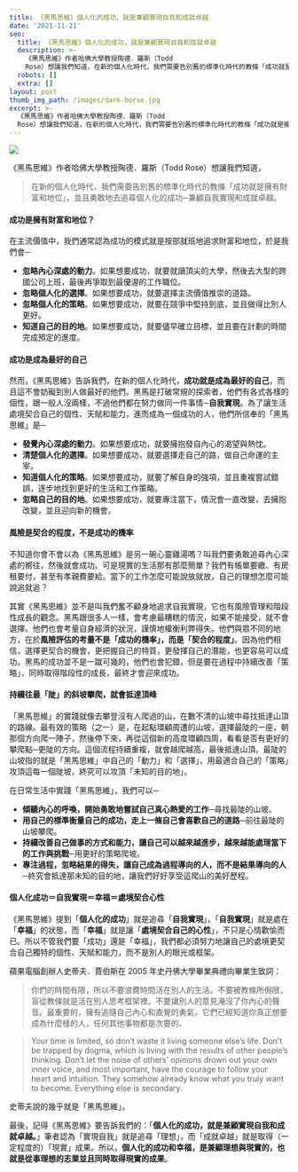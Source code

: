 ```yaml
---
title: 《黑馬思維》個人化的成功，就是兼顧實現自我和成就卓越
date: '2021-11-21'
seo:
  title: 《黑馬思維》個人化的成功，就是兼顧實現自我和成就卓越
  description: >-
    《黑馬思維》作者哈佛大學教授陶德．羅斯（Todd
    Rose）想讓我們知道，在新的個人化時代，我們需要告別舊的標準化時代的教條「成功就是擁有財富和地位」，並且勇敢地去追尋個人化的成功─兼顧自我實現和成就卓越。
  robots: []
  extra: []
layout: post
thumb_img_path: /images/dark-horse.jpg
excerpt: >-
  《黑馬思維》作者哈佛大學教授陶德．羅斯（Todd
  Rose）想讓我們知道，在新的個人化時代，我們需要告別舊的標準化時代的教條「成功就是擁有財富和地位」，並且勇敢地去追尋個人化的成功─兼顧自我實現和成就卓越。
---
```

![](/images/dark-horse.jpg)

《黑馬思維》作者哈佛大學教授陶德．羅斯（Todd Rose）想讓我們知道，

> 在新的個人化時代，我們需要告別舊的標準化時代的教條「成功就是擁有財富和地位」，並且勇敢地去追尋個人化的成功─兼顧自我實現和成就卓越。

#### 成功是擁有財富和地位？

在主流價值中，我們通常認為成功的模式就是按部就班地追求財富和地位，於是我們會─

*   **忽略內心深處的動力**。如果想要成功，就要就讀頂尖的大學，然後去大型的跨國公司上班，最後再爭取到最優渥的工作職位。
*   **忽略個人化的選擇**。如果想要成功，就要選擇主流價值推崇的道路。
*   **忽略個人化的策略**。如果想要成功，就要在競爭中堅持到底，並且做得比別人更好。
*   **知道自己的目的地**。如果想要成功，就要儘早確立目標，並且要在計劃的時間完成預定的進度。

#### 成功是成為最好的自己

然而，《黑馬思維》告訴我們，在新的個人化時代，**成功就是成為最好的自己**，而且這不會妨礙到別人做最好的他們。黑馬是打破常規的探索者，他們有各式各樣的個性，跟一般人沒兩樣，不過他們都在努力做同一件事情─**自我實現**。為了讓生活處境契合自己的個性、天賦和能力，進而成為一個成功的人，他們所信奉的「黑馬思維」是─

*   **發覺內心深處的動力**。如果想要成功，就要擁抱發自內心的渴望與熱忱。
*   **清楚個人化的選擇**。如果想要成功，就要選擇走自己的路，做自己命運的主宰。
*   **知道個人化的策略**。如果想要成功，就要了解自身的強項，並且重複嘗試錯誤，逐步地找到更好的生活和工作策略。
*   **忽略自己的目的地**。如果想要成功，就要專注當下，情況會一直改變，去擁抱改變，並且迎向新的機會。

#### 風險是契合的程度，不是成功的機率

不知道你會不會以為《黑馬思維》是另一碗心靈雞湯嗎？叫我們要勇敢追尋內心深處的嚮往，然後就會成功。可是現實的生活那有那麼簡單？我們有帳單要繳、有房租要付，甚至有孝親費要給。當下的工作怎麼可能說放就放，自己的理想怎麼可能說追就追？

其實《黑馬思維》並不是叫我們奮不顧身地追求自我實現，它也有風險管理和階段性成長的觀念。黑馬跟很多人一樣，會考慮最糟糕的情況，如果不能接受，就不會選擇。他們也會考量自身經濟的狀況，謹慎地權衡利弊得失。他們與眾不同的地方，在於**風險評估的考量不是「成功的機率」，而是「契合的程度」**。因為他們相信，選擇更契合的機會，更把握自己的特質，更發揮自己的潛能，也更容易可以成功。黑馬的成功並不是一蹴可幾的，他們也會犯錯，但是要在過程中持續改善「策略」，同時取得階段性的成長，最終才會迎來成功。

#### 持續往最「陡」的斜坡攀爬，就會抵達頂峰

「黑馬思維」的實踐就像去攀登沒有人爬過的山，在數不清的山坡中尋找抵達山頂的路線。最有效的策略（之一）是，在起點環顧周遭的山坡，選擇最陡的一座，朝那個方向爬一陣子，然後停下來，再從這個新的高度環顧四周，看看是否有更好的攀爬點─更陡的方向。這個流程持續重複，就會越爬越高，最後抵達山頂。最陡的山坡指的就是「黑馬思維」中自己的「動力」和「選擇」，用最適合自己的「策略」攻頂這每一個陡坡，終究可以攻頂「未知的目的地」。

在日常生活中實踐「黑馬思維」，我們可以─

*   **傾聽內心的呼喚，開始勇敢地嘗試自己真心熱愛的工作**─尋找最陡的山坡。
*   **用自己的標準衡量自己的成功，走上一條自己會喜歡自己的道路**─前往最陡的山坡攀爬。
*   **持續改善自己做事的方式和能力，讓自己可以越來越進步，越來越能處理當下的工作與挑戰**─用更好的策略爬坡。
*   **專注過程，忽略結果的得失，讓自己成為過程導向的人，而不是結果導向的人**─終究會抵達那未知的目的地，讓我們好好享受這爬山的美好歷程。

#### 個人化成功＝自我實現＝幸福＝處境契合心性

《黑馬思維》提到「**個人化的成功**」就是追尋「**自我實現**」，「**自我實現**」就是處在「**幸福**」的狀態，而「**幸福**」就是讓「**處境契合自己的心性**」，不只是心情歡愉而已。所以不管我們要「成功」還是「幸福」，我們都必須努力地讓自己的處境更契合自己獨特的個性、天賦和能力，而不是別人的眼光或框架。

蘋果電腦創辦人史蒂夫．賈伯斯在 2005 年史丹佛大學畢業典禮向畢業生致詞：

> 你們的時間有限，所以不要浪費時間活在別人的生活。不要被教條所侷限，盲從教條就是活在別人思考框架裡。不要讓別人的意見淹沒了你內心的聲音。最重要的，擁有追隨自己內心和直覺的勇氣，它們已經知道你真正想要成為什麼樣的人，任何其他事物都是次要的。

> Your time is limited, so don’t waste it living someone else’s life. Don’t be trapped by dogma, which is living with the results of other people’s thinking. Don’t let the noise of others’ opinions drown out your own inner voice, and most important, have the courage to follow your heart and intuition. They somehow already know what you truly want to become. Everything else is secondary.

史蒂夫說的幾乎就是「黑馬思維」。

最後，記得《黑馬思維》要告訴我們的：「**個人化的成功，就是兼顧實現自我和成就卓越。**」筆者認為「實現自我」就是追尋「理想」，而「成就卓越」就是取得（一定程度的）「現實」成果。所以，**個人化的成功和幸福，是兼顧理想與現實的，也就是從事理想的志業並且同時取得現實的成果**。
